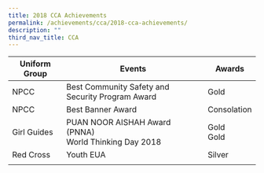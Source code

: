 ```yaml
---
title: 2018 CCA Achievements
permalink: /achievements/cca/2018-cca-achievements/
description: ""
third_nav_title: CCA
---
```

| Uniform Group | Events | Awards |
|---|---|---|
| NPCC | Best Community Safety and Security Program Award | Gold |
| NPCC | Best Banner Award | Consolation |
| Girl Guides | PUAN NOOR AISHAH Award (PNNA)<br>World Thinking Day 2018 | Gold<br>Gold |
| Red Cross | Youth EUA | Silver |
| | | |